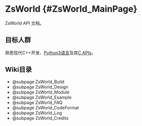 # ZsWorld {#ZsWorld_MainPage}

ZsWorld API 文档。

## 目标人群
熟悉现代C++开发、[Python3语言](https://docs.python.org/zh-cn/3/)及其[C APIs](https://docs.python.org/zh-cn/3/c-api/stable.html#contents-of-limited-api)。

## Wiki目录
* @subpage ZsWorld_Build
* @subpage ZsWorld_Design
* @subpage ZsWorld_Module
* @subpage ZsWorld_Example
* @subpage ZsWorld_FAQ
* @subpage ZsWorld_CodeFormat
* @subpage ZsWorld_Log
* @subpage ZsWorld_Credits
